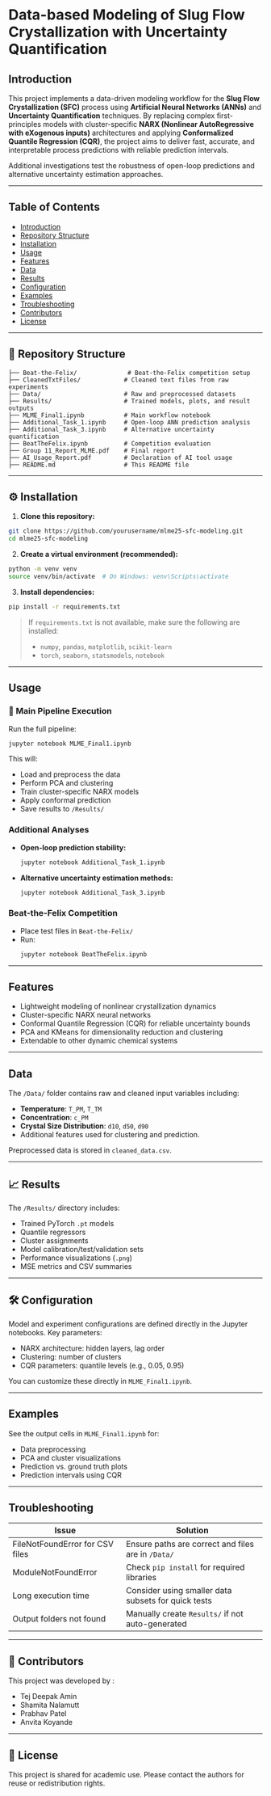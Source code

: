 # Data-based Modeling of Slug Flow Crystallization with Uncertainty Quantification

##  Introduction

This project implements a data-driven modeling workflow for the **Slug Flow Crystallization (SFC)** process using **Artificial Neural Networks (ANNs)** and **Uncertainty Quantification** techniques. By replacing complex first-principles models with cluster-specific **NARX (Nonlinear AutoRegressive with eXogenous inputs)** architectures and applying **Conformalized Quantile Regression (CQR)**, the project aims to deliver fast, accurate, and interpretable process predictions with reliable prediction intervals.

Additional investigations test the robustness of open-loop predictions and alternative uncertainty estimation approaches.

---

##  Table of Contents

- [Introduction](#-introduction)
- [Repository Structure](#-repository-structure)
- [Installation](#-installation)
- [Usage](#-usage)
- [Features](#-features)
- [Data](#-data)
- [Results](#-results)
- [Configuration](#-configuration)
- [Examples](#-examples)
- [Troubleshooting](#-troubleshooting)
- [Contributors](#-contributors)
- [License](#-license)

---

## 📁 Repository Structure

```plaintext
├── Beat-the-Felix/              # Beat-the-Felix competition setup
├── CleanedTxtFiles/            # Cleaned text files from raw experiments
├── Data/                       # Raw and preprocessed datasets
├── Results/                    # Trained models, plots, and result outputs
├── MLME_Final1.ipynb           # Main workflow notebook
├── Additional_Task_1.ipynb     # Open-loop ANN prediction analysis
├── Additional_Task_3.ipynb     # Alternative uncertainty quantification
├── BeatTheFelix.ipynb          # Competition evaluation
├── Group 11_Report_MLME.pdf    # Final report
├── AI_Usage_Report.pdf         # Declaration of AI tool usage
├── README.md                   # This README file
```

---

## ⚙️ Installation

1. **Clone this repository:**

```bash
git clone https://github.com/yourusername/mlme25-sfc-modeling.git
cd mlme25-sfc-modeling
```

2. **Create a virtual environment (recommended):**

```bash
python -m venv venv
source venv/bin/activate  # On Windows: venv\Scripts\activate
```

3. **Install dependencies:**

```bash
pip install -r requirements.txt
```

> If `requirements.txt` is not available, make sure the following are installed:
> - `numpy`, `pandas`, `matplotlib`, `scikit-learn`
> - `torch`, `seaborn`, `statsmodels`, `notebook`

---

##  Usage

### 🔄 Main Pipeline Execution

Run the full pipeline:

```bash
jupyter notebook MLME_Final1.ipynb
```

This will:
- Load and preprocess the data
- Perform PCA and clustering
- Train cluster-specific NARX models
- Apply conformal prediction
- Save results to `/Results/`

###  Additional Analyses

- **Open-loop prediction stability:**
  ```bash
  jupyter notebook Additional_Task_1.ipynb
  ```

- **Alternative uncertainty estimation methods:**
  ```bash
  jupyter notebook Additional_Task_3.ipynb
  ```

###  Beat-the-Felix Competition

- Place test files in `Beat-the-Felix/`
- Run:
  ```bash
  jupyter notebook BeatTheFelix.ipynb
  ```

---

##  Features

- Lightweight modeling of nonlinear crystallization dynamics
- Cluster-specific NARX neural networks
- Conformal Quantile Regression (CQR) for reliable uncertainty bounds
- PCA and KMeans for dimensionality reduction and clustering
- Extendable to other dynamic chemical systems

---

##  Data

The `/Data/` folder contains raw and cleaned input variables including:
- **Temperature**: `T_PM`, `T_TM`
- **Concentration**: `c_PM`
- **Crystal Size Distribution**: `d10`, `d50`, `d90`
- Additional features used for clustering and prediction.

Preprocessed data is stored in `cleaned_data.csv`.

---

## 📈 Results

The `/Results/` directory includes:
- Trained PyTorch `.pt` models
- Quantile regressors
- Cluster assignments
- Model calibration/test/validation sets
- Performance visualizations (`.png`)
- MSE metrics and CSV summaries

---

## 🛠 Configuration

Model and experiment configurations are defined directly in the Jupyter notebooks. Key parameters:
- NARX architecture: hidden layers, lag order
- Clustering: number of clusters
- CQR parameters: quantile levels (e.g., 0.05, 0.95)

You can customize these directly in `MLME_Final1.ipynb`.

---

##  Examples

See the output cells in `MLME_Final1.ipynb` for:
- Data preprocessing
- PCA and cluster visualizations
- Prediction vs. ground truth plots
- Prediction intervals using CQR

---

##  Troubleshooting

| Issue                            | Solution |
|----------------------------------|----------|
| FileNotFoundError for CSV files | Ensure paths are correct and files are in `/Data/` |
| ModuleNotFoundError              | Check `pip install` for required libraries |
| Long execution time              | Consider using smaller data subsets for quick tests |
| Output folders not found         | Manually create `Results/` if not auto-generated |

---

## 👥 Contributors

This project was developed by :

- Tej Deepak Amin 
- Shamita Nalamutt 
- Prabhav Patel 
- Anvita Koyande 

---

## 📄 License

This project is shared for academic use. Please contact the authors for reuse or redistribution rights.
